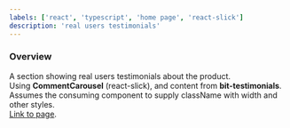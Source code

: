 ```yaml
---
labels: ['react', 'typescript', 'home page', 'react-slick']
description: 'real users testimonials'
---
```


### Overview
  
A section showing real users testimonials about the product.  
Using **CommentCarousel** (react-slick), and content from **bit-testimonials**.  
Assumes the consuming component to supply className with width and other styles.  
[Link to page](https://bit.dev).
